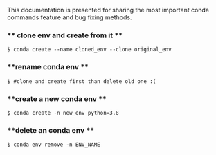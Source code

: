 This documentation is presented for sharing the most important conda commands feature and bug fixing methods.


### ** clone env and create from it **
```shell
$ conda create --name cloned_env --clone original_env 
```

### **rename conda env **
```shell
$ #clone and create first than delete old one :(
```

### **create a new  conda env **
```shell
$ conda create -n new_env python=3.8
```

### **delete an conda env **
```shell
$ conda env remove -n ENV_NAME
```

